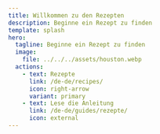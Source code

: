 ```yaml
---
title: Willkommen zu den Rezepten
description: Beginne ein Rezept zu finden
template: splash
hero:
  tagline: Beginne ein Rezept zu finden
  image:
    file: ../../../assets/houston.webp
  actions:
    - text: Rezepte
      link: /de-de/recipes/
      icon: right-arrow
      variant: primary
    - text: Lese die Anleitung
      link: /de-de/guides/rezepte/
      icon: external
---
```

